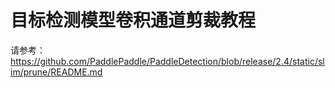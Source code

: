 # 目标检测模型卷积通道剪裁教程

请参考：https://github.com/PaddlePaddle/PaddleDetection/blob/release/2.4/static/slim/prune/README.md
